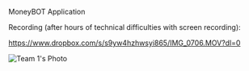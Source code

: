 MoneyBOT Application

Recording (after hours of technical difficulties with screen recording):

https://www.dropbox.com/s/s9yw4hzhwsyi865/IMG_0706.MOV?dl=0

![Team 1's Photo](https://user-images.githubusercontent.com/43094838/221878175-42332ea4-7706-4337-9578-7562c5b4225c.jpeg)
